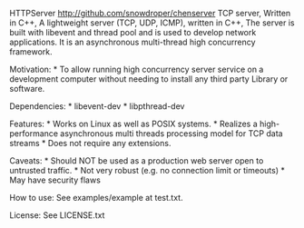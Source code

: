 HTTPServer http://github.com/snowdroper/chenserver
TCP server, Written in C++, A lightweight server (TCP, UDP, ICMP), written in C++, The server is built with libevent and thread pool and is used to develop network applications. It is an asynchronous multi-thread high concurrency framework.


Motivation: * To allow running high concurrency server service on a development computer without needing to install any third party Library or software.


Dependencies: * libevent-dev * libpthread-dev

Features: * Works on Linux as well as POSIX systems. * Realizes a high-performance asynchronous multi threads processing model for TCP data streams * Does not require any extensions.

Caveats: * Should NOT be used as a production web server open to untrusted traffic. * Not very robust (e.g. no connection limit or timeouts) * May have security flaws

How to use: See examples/example at test.txt.

License: See LICENSE.txt
